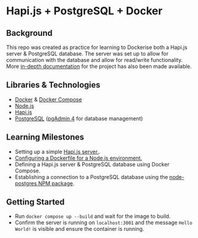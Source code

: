# Hapi.js + PostgreSQL + Docker
## Background
This repo was created as practice for learning to Dockerise both a Hapi.js server & PostgreSQL database. The server was set up to allow for communication with the database and allow for read/write functionality. More [in-depth documentation](https://github.com/rtasalem/hapi-pg-docker/blob/005-documentation/PROJECT-DOCS.md) for the project has also been made available.
## Libraries & Technologies
- [Docker](https://docs.docker.com/) & [Docker Compose](https://docs.docker.com/compose/)
- [Node.js](https://nodejs.org/en)
- [Hapi.js](https://hapi.dev/)
- [PostgreSQL](https://www.postgresql.org/) ([pgAdmin 4](https://www.pgadmin.org/) for database management)
## Learning Milestones
- Setting up a simple [Hapi.js server.](https://hapi.dev/tutorials/gettingstarted/?lang=en_US).
- [Configuring a Dockerfile for a Node.js environment.](https://www.docker.com/blog/getting-started-with-docker-using-node-jspart-i/)
- Defining a Hapi.js server & PostgreSQL database using Docker Compose.
- Establishing a connection to a PostgreSQL database using the [node-postgres NPM package](https://www.npmjs.com/package/pg).
## Getting Started
- Run `docker compose up --build` and wait for the image to build.
- Confirm the server is running on `localhost:3001` and the message `Hello World!` is visible and ensure the container is running.